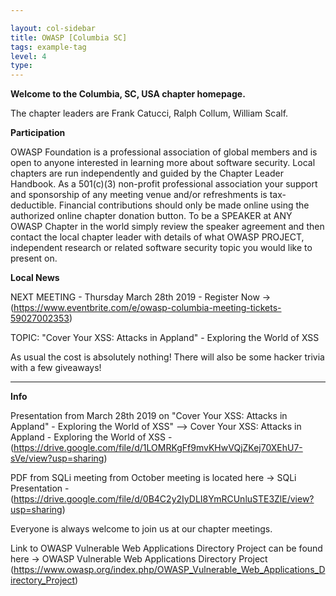 ```yaml
---

layout: col-sidebar
title: OWASP [Columbia SC]
tags: example-tag
level: 4
type: 
---
```


<!-- rebuild 1 -->

**Welcome to the Columbia, SC, USA chapter homepage.**

The chapter leaders are Frank Catucci, Ralph Collum, William Scalf.

**Participation**

OWASP Foundation is a professional association of global members and is open to anyone interested in learning more about software security. Local chapters are run independently and guided by the Chapter Leader Handbook. As a 501(c)(3) non-profit professional association your support and sponsorship of any meeting venue and/or refreshments is tax-deductible. Financial contributions should only be made online using the authorized online chapter donation button. To be a SPEAKER at ANY OWASP Chapter in the world simply review the speaker agreement and then contact the local chapter leader with details of what OWASP PROJECT, independent research or related software security topic you would like to present on.

**Local News**

NEXT MEETING - Thursday March 28th 2019 - Register Now -> (https://www.eventbrite.com/e/owasp-columbia-meeting-tickets-59027002353)

TOPIC: "Cover Your XSS: Attacks in Appland" - Exploring the World of XSS

As usual the cost is absolutely nothing! There will also be some hacker trivia with a few giveaways!

----------------------------------------------------------------------------------------------------------------------------------------

**Info**

Presentation from March 28th 2019 on "Cover Your XSS: Attacks in Appland" - Exploring the World of XSS" --> Cover Your XSS: Attacks in Appland - Exploring the World of XSS - (https://drive.google.com/file/d/1LOMRKgFf9mvKHwVQjZKej70XEhU7-sVe/view?usp=sharing)

PDF from SQLi meeting from October meeting is located here -> SQLi Presentation - (https://drive.google.com/file/d/0B4C2y2IyDLI8YmRCUnluSTE3ZlE/view?usp=sharing)

Everyone is always welcome to join us at our chapter meetings.

Link to OWASP Vulnerable Web Applications Directory Project can be found here -> OWASP Vulnerable Web Applications Directory Project
(https://www.owasp.org/index.php/OWASP_Vulnerable_Web_Applications_Directory_Project)
